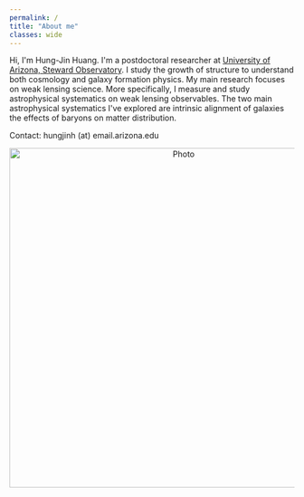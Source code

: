 ```yaml
---
permalink: /
title: "About me"
classes: wide
---
```


Hi, I'm Hung-Jin Huang. I'm a postdoctoral researcher at [University of Arizona, Steward Observatory](https://www.as.arizona.edu). I study the growth of structure to understand both cosmology and galaxy formation physics. My main research focuses on weak lensing science. More specifically, I measure and study astrophysical systematics on weak lensing observables. The two main astrophysical systematics I've explored are intrinsic alignment of galaxies the effects of baryons on matter distribution.


Contact: hungjinh (at) email.arizona.edu


<p align="center">
  <img src="https://hungjinh.github.io/images/aboutme.png?raw=true" alt="Photo" style="width: 600px;"/>
</p>

